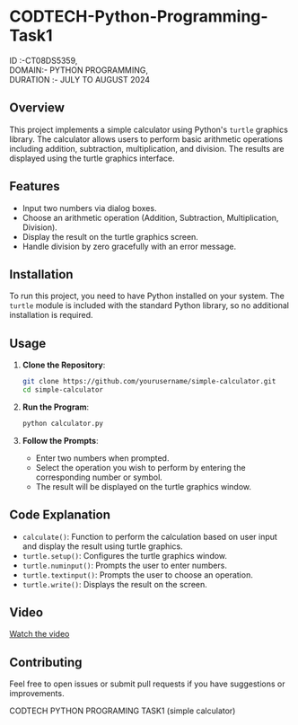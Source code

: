 # CODTECH-Python-Programming-Task1
ID :-CT08DS5359,     
DOMAIN:- PYTHON PROGRAMMING,     
DURATION :- JULY TO AUGUST 2024

## Overview

This project implements a simple calculator using Python's `turtle` graphics library. The calculator allows users to perform basic arithmetic operations including addition, subtraction, multiplication, and division. The results are displayed using the turtle graphics interface.

## Features

- Input two numbers via dialog boxes.
- Choose an arithmetic operation (Addition, Subtraction, Multiplication, Division).
- Display the result on the turtle graphics screen.
- Handle division by zero gracefully with an error message.

## Installation

To run this project, you need to have Python installed on your system. The `turtle` module is included with the standard Python library, so no additional installation is required.

## Usage

1. **Clone the Repository**:
   ```sh
   git clone https://github.com/yourusername/simple-calculator.git
   cd simple-calculator
   ```

2. **Run the Program**:
   ```sh
   python calculator.py
   ```

3. **Follow the Prompts**:
   - Enter two numbers when prompted.
   - Select the operation you wish to perform by entering the corresponding number or symbol.
   - The result will be displayed on the turtle graphics window.

## Code Explanation

- `calculate()`: Function to perform the calculation based on user input and display the result using turtle graphics.
- `turtle.setup()`: Configures the turtle graphics window.
- `turtle.numinput()`: Prompts the user to enter numbers.
- `turtle.textinput()`: Prompts the user to choose an operation.
- `turtle.write()`: Displays the result on the screen.

## Video

[Watch the video](path/to/your/video.mp4)

## Contributing

Feel free to open issues or submit pull requests if you have suggestions or improvements.


CODTECH PYTHON PROGRAMING TASK1 (simple calculator)
